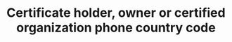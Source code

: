 ---
title: 'Certificate holder, owner or certified organization phone country code'
field: 'is.certifiedOrganization.phoneCountryCode'
slug: 'is-certifiedorganization-phonecountrycode'
description: 'International subscriber dialing (ISD) codes'
required: False
module: 'Certificate Holder, Owner or Certified organization'
cluster: 'Certification'
policy: 'Numeric value. Single value only.'
layout: 'home'
---